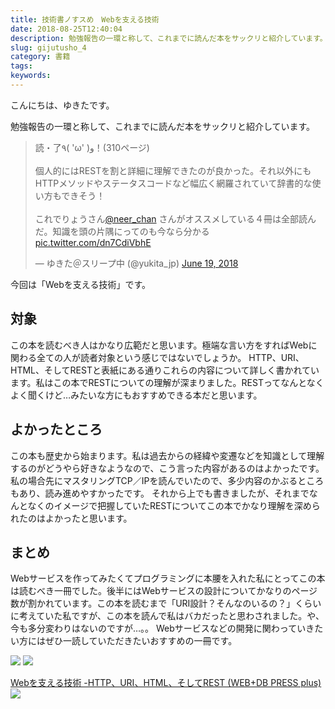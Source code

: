 ```yaml
---
title: 技術書ノすスめ　Webを支える技術
date: 2018-08-25T12:40:04
description: 勉強報告の一環と称して、これまでに読んだ本をサックリと紹介しています。
slug: gijutusho_4
category: 書籍
tags: 
keywords: 
---
```


こんにちは、ゆきたです。

勉強報告の一環と称して、これまでに読んだ本をサックリと紹介しています。

<blockquote class="twitter-tweet"><p lang="ja" dir="ltr">読・了٩( &#39;ω&#39; )و！(310ページ)<br><br>個人的にはRESTを割と詳細に理解できたのが良かった。それ以外にもHTTPメソッドやステータスコードなど幅広く網羅されていて辞書的な使い方もできそう！<br><br>これでりょうさん<a href="https://twitter.com/neer_chan?ref_src=twsrc%5Etfw">@neer_chan</a> さんがオススメしている４冊は全部読んだ。知識を頭の片隅にってのも今なら分かる <a href="https://t.co/dn7CdiVbhE">pic.twitter.com/dn7CdiVbhE</a></p>&mdash; ゆきた＠スリープ中 (@yukita_jp) <a href="https://twitter.com/yukita_jp/status/1008999544061812736?ref_src=twsrc%5Etfw">June 19, 2018</a></blockquote> <script async src="https://platform.twitter.com/widgets.js" charset="utf-8"></script>

今回は「Webを支える技術」です。

## 対象

この本を読むべき人はかなり広範だと思います。極端な言い方をすればWebに関わる全ての人が読者対象という感じではないでしょうか。
HTTP、URI、HTML、そしてRESTと表紙にある通りこれらの内容について詳しく書かれています。私はこの本でRESTについての理解が深まりました。RESTってなんとなくよく聞くけど…みたいな方にもおすすめできる本だと思います。

## よかったところ

この本も歴史から始まります。私は過去からの経緯や変遷などを知識として理解するのがどうやら好きなようなので、こう言った内容があるのはよかったです。
私の場合先にマスタリングTCP／IPを読んでいたので、多少内容のかぶるところもあり、読み進めやすかったです。
それから上でも書きましたが、それまでなんとなくのイメージで把握していたRESTについてこの本でかなり理解を深められたのはよかったと思います。

## まとめ

Webサービスを作ってみたくてプログラミングに本腰を入れた私にとってこの本は読むべき一冊でした。後半にはWebサービスの設計についてかなりのページ数が割かれています。この本を読むまで「URI設計？そんなのいるの？」くらいに考えていた私ですが、この本を読んで私はバカだったと思わされました。や、今も多分変わりはないのですが…。。
Webサービスなどの開発に関わっていきたい方にはぜひ一読していただきたいおすすめの一冊です。

[![](//ws-fe.amazon-adsystem.com/widgets/q?_encoding=UTF8&MarketPlace=JP&ASIN=4774142042&ServiceVersion=20070822&ID=AsinImage&WS=1&Format=_SL250_&tag=yukita2a01-22)](https://www.amazon.co.jp/gp/product/4774142042/ref=as_li_tl?ie=UTF8&camp=247&creative=1211&creativeASIN=4774142042&linkCode=as2&tag=yukita2a01-22&linkId=dc8ede3e49f5b4774c4d201037f15e9f) ![](//ir-jp.amazon-adsystem.com/e/ir?t=yukita2a01-22&l=am2&o=9&a=4774142042)

[Webを支える技術 -HTTP、URI、HTML、そしてREST (WEB+DB PRESS plus)](https://www.amazon.co.jp/gp/product/4774142042/ref=as_li_tl?ie=UTF8&camp=247&creative=1211&creativeASIN=4774142042&linkCode=as2&tag=yukita2a01-22&linkId=65c0f70c2a9374d719da421d70c10b68) ![](//ir-jp.amazon-adsystem.com/e/ir?t=yukita2a01-22&l=am2&o=9&a=4774142042)

